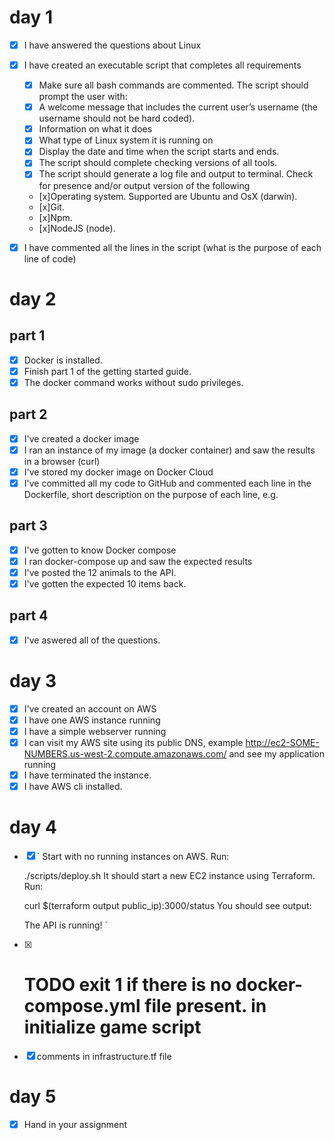 # day 1
- [x] I have answered the questions about Linux
- [x] I have created an executable script that completes all requirements
    - [x] Make sure all bash commands are commented.
    The script should prompt the user with:
    - [x] A welcome message that includes the current user’s username (the username should not be hard coded).
    - [x] Information on what it does
    - [x] What type of Linux system it is running on
    - [x] Display the date and time when the script starts and ends.
    - [x] The script should complete checking versions of all tools.
    - [x] The script should generate a log file and output to terminal.
    Check for presence and/or output version of the following
    - [x]Operating system. Supported are Ubuntu and OsX (darwin).
    - [x]Git.
    - [x]Npm.
    - [x]NodeJS (node).
- [x] I have commented all the lines in the script (what is the purpose of each line of code)


# day 2

## part 1
- [x] Docker is installed.
- [x] Finish part 1 of the getting started guide.
- [x] The docker command works without sudo privileges.

## part 2
- [x] I've created a docker image
- [x] I ran an instance of my image (a docker container) and saw the results in a browser (curl)
- [x] I've stored my docker image on Docker Cloud
- [x] I've committed all my code to GitHub and commented each line in the Dockerfile, short description on the purpose of each line, e.g.

## part 3
- [x] I've gotten to know Docker compose
- [x] I ran docker-compose up and saw the expected results
- [x] I've posted the 12 animals to the API.
- [x] I've gotten the expected 10 items back.
## part 4
- [x] I've aswered all of the questions.


# day 3

- [x] I've created an account on AWS
- [x] I have one AWS instance running
- [x] I have a simple webserver running
- [x] I can visit my AWS site using its public DNS, example http://ec2-SOME-NUMBERS.us-west-2.compute.amazonaws.com/ and see my application running
- [x] I have terminated the instance.
- [x] I have AWS cli installed.

# day 4
- [x] `
    Start with no running instances on AWS.
    Run:

    ./scripts/deploy.sh
    It should start a new EC2 instance using Terraform.
    Run:

    curl $(terraform output public_ip):3000/status
    You should see output:

    The API is running! `

- [x] # TODO exit 1 if there is no docker-compose.yml file present. in initialize game script
- [x] comments in infrastructure.tf file
# day 5
- [x] Hand in your assignment
